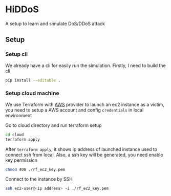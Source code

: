# HiDDoS

A setup to learn and simulate DoS/DDoS attack

## Setup

### Setup cli

We already have a cli for easily run the simulation. Firstly, I need to build the cli

```bash
pip install --editable .
```

### Setup cloud machine

We use Terraform with [AWS](https://docs.aws.amazon.com/) provider to launch an ec2 instance as a victim, you need to setup a AWS account and config `credentials` in local environment

Go to cloud directory and run terraform setup

```bash
cd cloud
terraform apply
```

After `terraform apply`, it shows ip address of launched instance used to connect ssh from local. Also, a ssh key will be generated, you need enable key permission

```bash
chmod 400 ./rf_ec2_key.pem
```

Connect to the instance by SSH

```bash
ssh ec2-user@<ip address> -i ./rf_ec2_key.pem
```
